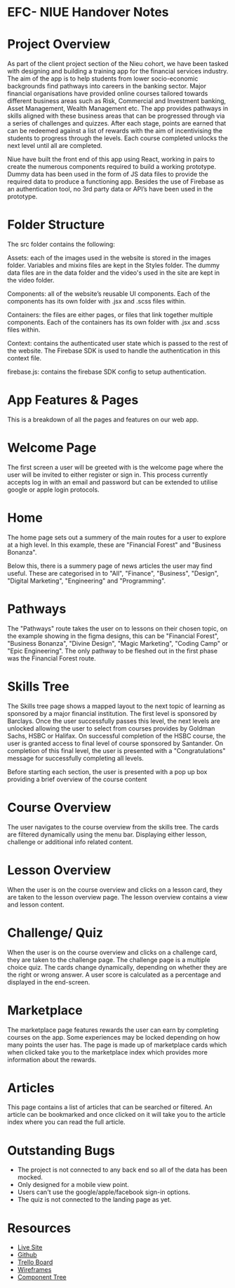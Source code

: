 # EFC- NIUE Handover Notes

# Project Overview

As part of the client project section of the Nieu cohort, we have been tasked with designing and building a training app for the financial services industry. The aim of the app is to help students from lower socio-economic backgrounds find pathways into careers in the banking sector. Major financial organisations have provided online courses tailored towards different business areas such as Risk, Commercial and Investment banking, Asset Management, Wealth Management etc. The app provides pathways in skills aligned with these business areas that can be progressed through via a series of challenges and quizzes. After each stage, points are earned that can be redeemed against a list of rewards with the aim of incentivising the students to progress through the levels. Each course completed unlocks the next level until all are completed.

Niue have built the front end of this app using React, working in pairs to create the numerous components required to build a working prototype. Dummy data has been used in the form of JS data files to provide the required data to produce a functioning app. Besides the use of Firebase as an authentication tool, no 3rd party data or API’s have been used in the prototype.

# Folder Structure

The src folder contains the following:

Assets: each of the images used in the website is stored in the images folder. Variables and mixins files are kept in the Styles folder. The dummy data files are in the data folder and the video's used in the site are kept in the video folder.

Components: all of the website’s reusable UI components. Each of the components has its own folder with .jsx and .scss files within.

Containers: the files are either pages, or files that link together multiple components. Each of the containers has its own folder with .jsx and .scss files within.

Context: contains the authenticated user state which is passed to the rest of the website. The Firebase SDK is used to handle the authentication in this context file.

firebase.js: contains the firebase SDK config to setup authentication.

# App Features & Pages

This is a breakdown of all the pages and features on our web app.

# Welcome Page

The first screen a user will be greeted with is the welcome page where the user will be invited to either register or sign in. This process currently accepts log in with an email and password but can be extended to utilise google or apple login protocols.

# Home

The home page sets out a summery of the main routes for a user to explore at a high level. In this example, these are "Financial Forest" and "Business Bonanza".

Below this, there is a summery page of news articles the user may find useful. These are categorised in to "All", "Finance", "Business", "Design", "Digital Marketing", "Engineering" and "Programming".

# Pathways

The "Pathways" route takes the user on to lessons on their chosen topic, on the example showing in the figma designs, this can be "Financial Forest", "Business Bonanza", "Divine Design", "Magic Marketing", "Coding Camp" or "Epic Engineering". The only pathway to be fleshed out in the first phase was the Financial Forest route.

# Skills Tree

The Skills tree page shows a mapped layout to the next topic of learning as sponsored by a major financial institution. The first level is sponsored by Barclays. Once the user successfully passes this level, the next levels are unlocked allowing the user to select from courses provides by Goldman Sachs, HSBC or Halifax. On successful completion of the HSBC course, the user is granted access to final level of course sponsored by Santander. On completion of this final level, the user is presented with a "Congratulations" message for successfully completing all levels.

Before starting each section, the user is presented with a pop up box providing a brief overview of the course content

# Course Overview

The user navigates to the course overview from the skills tree. The cards are filtered dynamically using the menu bar. Displaying either lesson, challenge or additional info related content.

# Lesson Overview

When the user is on the course overview and clicks on a lesson card, they are taken to the lesson overview page. The lesson overview contains a view and lesson content.

# Challenge/ Quiz

When the user is on the course overview and clicks on a challenge card, they are taken to the challenge page. The challenge page is a multiple choice quiz. The cards change dynamically, depending on whether they are the right or wrong answer. A user score is calculated as a percentage and displayed in the end-screen.

# Marketplace

The marketplace page features rewards the user can earn by completing courses on the app. Some experiences may be locked depending on how many points the user has. The page is made up of marketplace cards which when clicked take you to the marketplace index which provides more information about the rewards.

# Articles

This page contains a list of articles that can be searched or filtered. An article can be bookmarked and once clicked on it will take you to the article index where you can read the full article.

# Outstanding Bugs

- The project is not connected to any back end so all of the data has been mocked.
- Only designed for a mobile view point.
- Users can't use the google/apple/facebook sign-in options.
- The quiz is not connected to the landing page as yet.

# Resources

- [Live Site](https://ecf-future-hub.web.app/)
- [Github](https://github.com/nology-tech/niue-ecf)
- [Trello Board](https://trello.com/b/vXkrNAAj/ecf)
- [Wireframes](https://www.figma.com/file/ImHUEmoFd2UP7xDi1WKHCe/ECF---Future-Hub?node-id=376%3A644)
- [Component Tree](https://app.mural.co/invitation/mural/niueclientproject8578/1656342195507?sender=u0be897b7931cfb00fb096975&key=3719cda3-f1d6-40b9-9d69-4a52d3cc588d)
